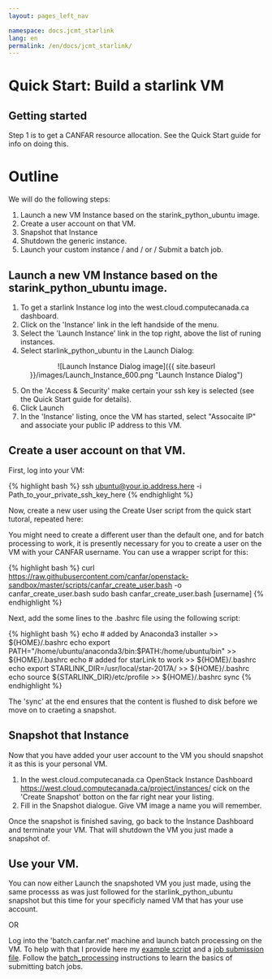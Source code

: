 ```yaml
---
layout: pages_left_nav

namespace: docs.jcmt_starlink
lang: en
permalink: /en/docs/jcmt_starlink/
---
```


# Quick Start: Build a starlink VM

## Getting started

Step 1 is to get a CANFAR resource allocation. See the Quick Start guide for info on doing this.

# Outline

We will do the following steps:

1. Launch a new VM Instance based on the starink_python_ubuntu image.
2. Create a user account on that VM.
3. Snapshot that Instance
4. Shutdown the generic instance.
5. Launch your custom instance / and / or / Submit a batch job.

## Launch a new VM Instance based on the starink_python_ubuntu image.

1. To get a starlink Instance log into the west.cloud.computecanada.ca dashboard.
1. Click on the 'Instance' link in the left handside of the menu.
1. Select the 'Launch Instance' link in the top right, above the list of runing instances.
1. Select starlink_python_ubuntu in the Launch Dialog:

<span style="display:block;text-align:center">![Launch Instance Dialog image]({{ site.baseurl }}/images/Launch_Instance_600.png "Launch Instance Dialog")</span>

5. On the 'Access & Security' make certain your ssh key is selected (see the Quick Start guide for details).
6. Click Launch
7. In the 'Instance' listing, once the VM has started, select "Assocaite IP" and associate your public IP address to this VM.

## Create a user account on that VM.

First, log into your VM:

<div class="shell">

{% highlight bash %}
ssh ubuntu@your.ip.address.here -i Path_to_your_private_ssh_key_here
{% endhighlight %}

</div>

Now, create a new user using the Create User script from the quick start tutoral, repeated here:

You might need to create a different user than the default one, and for batch processing to work, it is presently necessary for you to create a user on the VM with your CANFAR username. You can use a wrapper script for this:

<div class="shell">

{% highlight bash %}
curl https://raw.githubusercontent.com/canfar/openstack-sandbox/master/scripts/canfar_create_user.bash -o canfar_create_user.bash
sudo bash canfar_create_user.bash [username]
{% endhighlight %}

</div>

Next, add the some lines to the .bashrc file using the following script:

<div class="shell">
 
 {% highlight bash %}
  echo # added by Anaconda3 installer >> ${HOME}/.bashrc
  echo export PATH="/home/ubuntu/anaconda3/bin:\$PATH:/home/ubuntu/bin"  >> ${HOME}/.bashrc
  echo # added for starLink to work >> ${HOME}/.bashrc
  echo export STARLINK_DIR=/usr/local/star-2017A/ >> ${HOME}/.bashrc
  echo source \${STARLINK_DIR}/etc/profile >> ${HOME}/.bashrc
  sync
  {% endhighlight %}
 
 </div>
 
 The 'sync' at the end ensures that the content is flushed to disk before we move on to craeting a snapshot.
 
 ## Snapshot that Instance
 Now that you have added your user account to the VM you should snapshot it as this is your personal VM.  

1. In the west.cloud.computecanada.ca OpenStack Instance Dashboard https://west.cloud.computecanada.ca/project/instances/ cick on the 'Create Snapshot' botton on the far right near your listing.
2. Fill in the Snapshot dialogue. Give VM image a name you will remember.

Once the snapshot is finished saving, go back to the Instance Dashboard and terminate your VM. That will shutdown the VM you just made a snapshot of.

## Use your VM.

You can now either Launch the snapshoted VM you just made, using the same processs as was just followed for the starlink_python_ubuntu snapshot but this time for your specificly named VM that has your use account.

OR

Log into the 'batch.canfar.net' machine and launch batch processing on the VM. To help with that I provide here my [example script](starlink_process.sh) and a [job submission file](starlink_job.in). Follow the [batch_processing](../batch_processing_en.md) instructions to learn the basics of submitting batch jobs.
